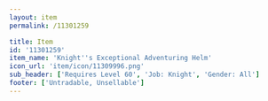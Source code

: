 ```yaml
---
layout: item
permalink: /11301259

title: Item
id: '11301259'
item_name: 'Knight''s Exceptional Adventuring Helm'
icon_url: 'item/icon/11309996.png'
sub_header: ['Requires Level 60', 'Job: Knight', 'Gender: All']
footer: ['Untradable, Unsellable']
---
```


